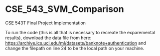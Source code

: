 # CSE_543_SVM_Comparison
CSE 543T Final Project Implementation

To run the code (this is all that is necessary to recreate the exparemental results), download the data file from here: https://archive.ics.uci.edu/ml/datasets/banknote+authentication and change the filepath on line 24 to be the local path on your machine. 
